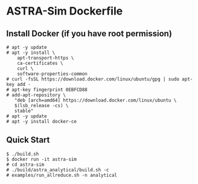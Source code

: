 # ASTRA-Sim Dockerfile
## Install Docker (if you have root permission)
```
# apt -y update
# apt -y install \
    apt-transport-https \
    ca-certificates \
    curl \
    software-properties-common
# curl -fsSL https://download.docker.com/linux/ubuntu/gpg | sudo apt-key add -
# apt-key fingerprint 0EBFCD88
# add-apt-repository \
   "deb [arch=amd64] https://download.docker.com/linux/ubuntu \
   $(lsb_release -cs) \
   stable"
# apt -y update
# apt -y install docker-ce
```

## Quick Start
```
$ ./build.sh
$ docker run -it astra-sim
# cd astra-sim
# ./build/astra_analytical/build.sh -c
# examples/run_allreduce.sh -n analytical
```
